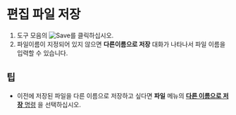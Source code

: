 # 편집 파일 저장

1. 도구 모음의 ![Save](../../images/filesave..png)를 클릭하십시오.
2. 파일이름이 지정되어 있지 않으면 **다른이름으로 저장** 대화가 나타나서 파일 이름을 입력할 수 있습니다.

## 팁

- 이전에 저장된 파일을 다른 이름으로 저장하고 싶다면 **파일** 메뉴의 [**다른 이름으로 저장** 명령](../../cmd/file/file_save_as) 을 선택하십시오.
